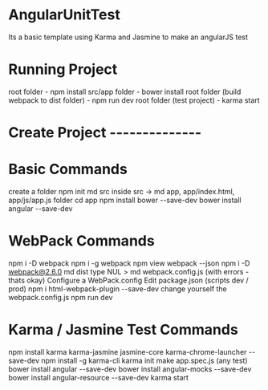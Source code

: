 # AngularUnitTest
Its a basic template using Karma and Jasmine to make an angularJS test

# Running Project

root folder - npm install
src/app folder - bower install
root folder (build webpack to dist folder) - npm run dev 
root folder (test project) - karma start

# Create Project --------------

# Basic Commands

create a folder
npm init
md src
inside src -> md app, app/index.html, app/js/app.js folder
cd app
npm install bower --save-dev
bower install angular --save-dev

# WebPack Commands

npm i -D webpack
npm i -g webpack
npm view webpack --json
npm i -D webpack@2.6.0
md dist
type NUL > md webpack.config.js (with errors - thats okay)
Configure a WebPack.config
Edit package.json (scripts dev / prod)
npm i html-webpack-plugin --save-dev
change yourself the webpack.config.js
npm run dev

# Karma / Jasmine Test Commands

npm install karma karma-jasmine jasmine-core karma-chrome-launcher --save-dev
npm install -g karma-cli
karma init
make app.spec.js (any test)
bower install angular --save-dev
bower install angular-mocks --save-dev
bower install angular-resource --save-dev
karma start